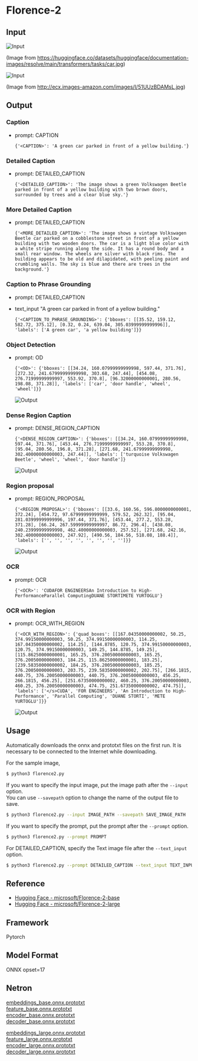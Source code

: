 # Florence-2

## Input

![Input](car.jpg)

(Image from https://huggingface.co/datasets/huggingface/documentation-images/resolve/main/transformers/tasks/car.jpg)

![Input](ocr.jpg)

(Image from http://ecx.images-amazon.com/images/I/51UUzBDAMsL.jpg)


## Output

### Caption

- prompt: CAPTION

    ```
    {'<CAPTION>': 'A green car parked in front of a yellow building.'}
    ```

### Detailed Caption

- prompt: DETAILED_CAPTION

    ```
    {'<DETAILED_CAPTION>': 'The image shows a green Volkswagen Beetle parked in front of a yellow building with two brown doors, surrounded by trees and a clear blue sky.'}
    ```

### More Detailed Caption

- prompt: DETAILED_CAPTION

    ```
    {'<MORE_DETAILED_CAPTION>': 'The image shows a vintage Volkswagen Beetle car parked on a cobblestone street in front of a yellow building with two wooden doors. The car is a light blue color with a white stripe running along the side. It has a round body and a small rear window. The wheels are silver with black rims. The building appears to be old and dilapidated, with peeling paint and crumbling walls. The sky is blue and there are trees in the background.'}
    ```

### Caption to Phrase Grounding

- prompt: DETAILED_CAPTION
- text_input "A green car parked in front of a yellow building."

    ```
    {'<CAPTION_TO_PHRASE_GROUNDING>': {'bboxes': [[35.52, 159.12, 582.72, 375.12], [0.32, 0.24, 639.04, 305.03999999999996]], 'labels': ['A green car', 'a yellow building']}}
    ```

### Object Detection

- prompt: OD

    ```
    {'<OD>': {'bboxes': [[34.24, 160.07999999999998, 597.44, 371.76], [272.32, 241.67999999999998, 303.68, 247.44], [454.08, 276.71999999999997, 553.92, 370.8], [96.32000000000001, 280.56, 198.08, 371.28]], 'labels': ['car', 'door handle', 'wheel', 'wheel']}}
    ```

    ![Output](output/output_od.png)

### Dense Region Caption

- prompt: DENSE_REGION_CAPTION

    ```
    {'<DENSE_REGION_CAPTION>': {'bboxes': [[34.24, 160.07999999999998, 597.44, 371.76], [453.44, 276.71999999999997, 553.28, 370.8], [95.04, 280.56, 196.8, 371.28], [271.68, 241.67999999999998, 302.40000000000003, 247.44]], 'labels': ['turquoise Volkswagen Beetle', 'wheel', 'wheel', 'door handle']}
    ```

    ![Output](output/output_drc.png)

### Region proposal

- prompt: REGION_PROPOSAL

    ```
    {'<REGION_PROPOSAL>': {'bboxes': [[33.6, 160.56, 596.8000000000001, 372.24], [454.72, 97.67999999999999, 579.52, 262.32], [95.04, 281.03999999999996, 197.44, 371.76], [453.44, 277.2, 553.28, 371.28], [66.24, 267.59999999999997, 86.72, 296.4], [438.08, 240.23999999999998, 462.40000000000003, 257.52], [271.68, 242.16, 302.40000000000003, 247.92], [490.56, 184.56, 518.08, 188.4]], 'labels': ['', '', '', '', '', '', '', '']}}
    ```

    ![Output](output/output_rp.png)

### OCR

- prompt: OCR

    ```
    {'<OCR>': 'CUDAFOR ENGINEERSAn Introduction to High-PerformanceParallel ComputingDUANE STORTIMETE YURTOGLU'}
    ```

### OCR with Region

- prompt: OCR_WITH_REGION

    ```
    {'<OCR_WITH_REGION>': {'quad_boxes': [[167.04350000000002, 50.25, 374.99150000000003, 50.25, 374.99150000000003, 114.25, 167.04350000000002, 114.25], [144.8785, 120.75, 374.99150000000003, 120.75, 374.99150000000003, 149.25, 144.8785, 149.25], [115.86250000000001, 165.25, 376.20050000000003, 165.25, 376.20050000000003, 184.25, 115.86250000000001, 183.25], [239.58350000000002, 184.25, 376.20050000000003, 185.25, 376.20050000000003, 203.75, 239.58350000000002, 202.75], [266.1815, 440.75, 376.20050000000003, 440.75, 376.20050000000003, 456.25, 266.1815, 456.25], [251.67350000000002, 460.25, 376.20050000000003, 460.25, 376.20050000000003, 474.75, 251.67350000000002, 474.75]], 'labels': ['</s>CUDA', 'FOR ENGINEERS', 'An Introduction to High-Performance', 'Parallel Computing', 'DUANE STORTI', 'METE YURTOGLU']}}
    ```

    ![Output](output/output_ocr.png)

## Usage
Automatically downloads the onnx and prototxt files on the first run.
It is necessary to be connected to the Internet while downloading.

For the sample image,
```bash
$ python3 florence2.py
```

If you want to specify the input image, put the image path after the `--input` option.  
You can use `--savepath` option to change the name of the output file to save.
```bash
$ python3 florence2.py --input IMAGE_PATH --savepath SAVE_IMAGE_PATH
```

If you want to specify the prompt, put the prompt after the `--prompt` option.  
```bash
$ python3 florence2.py --prompt PROMPT
```

For DETAILED_CAPTION, specify the Text image file after the `--text_input` option.
```bash
$ python3 florence2.py --prompt DETAILED_CAPTION --text_input TEXT_INPUT
```

## Reference

- [Hugging Face - microsoft/Florence-2-base](https://huggingface.co/microsoft/Florence-2-base)
- [Hugging Face - microsoft/Florence-2-large](https://huggingface.co/microsoft/Florence-2-large)

## Framework

Pytorch

## Model Format

ONNX opset=17

## Netron

[embeddings_base.onnx.prototxt](https://netron.app/?url=https://storage.googleapis.com/ailia-models/florence2/embeddings_base.onnx.prototxt)  
[feature_base.onnx.prototxt](https://netron.app/?url=https://storage.googleapis.com/ailia-models/florence2/feature_base.onnx.prototxt)  
[encoder_base.onnx.prototxt](https://netron.app/?url=https://storage.googleapis.com/ailia-models/florence2/encoder_base.onnx.prototxt)  
[decoder_base.onnx.prototxt](https://netron.app/?url=https://storage.googleapis.com/ailia-models/florence2/decoder_base.onnx.prototxt)

[embeddings_large.onnx.prototxt](https://netron.app/?url=https://storage.googleapis.com/ailia-models/florence2/embeddings_large.onnx.prototxt)  
[feature_large.onnx.prototxt](https://netron.app/?url=https://storage.googleapis.com/ailia-models/florence2/feature_large.onnx.prototxt)  
[encoder_large.onnx.prototxt](https://netron.app/?url=https://storage.googleapis.com/ailia-models/florence2/encoder_large.onnx.prototxt)  
[decoder_large.onnx.prototxt](https://netron.app/?url=https://storage.googleapis.com/ailia-models/florence2/decoder_large.onnx.prototxt)

